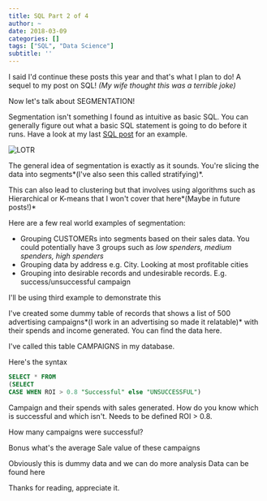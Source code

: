 ```yaml
---
title: SQL Part 2 of 4
author: ~
date: 2018-03-09
categories: []
tags: ["SQL", "Data Science"]
subtitle: ''
---
```


I said I'd continue these posts this year and that's what I plan to do! A sequel to my post on SQL! *(My wife thought this was a terrible joke)*

Now let's talk about SEGMENTATION! 

Segmentation isn't something I found as intuitive as basic SQL. You can generally figure out what a basic SQL statement is going to do before it runs. Have a look at my last  [SQL post](http://shan-data-science.co.uk/2017-05-15-sql1/) for an example. 

![LOTR](/images/posts/25sryb.jpg)


The general idea of segmentation is exactly as it sounds. You're slicing the data into segments*(I've also seen this called stratifying)*.

This can also lead to clustering but that involves using algorithms such as Hierarchical or K-means that I won't cover that here*(Maybe in future posts!)*


Here are a few real world examples of segmentation:

- Grouping CUSTOMERs into segments based on their sales data. You could potentially have 3 groups such as *low spenders, medium spenders, high spenders*
- Grouping data by address e.g. City. Looking at most profitable cities
- Grouping into desirable records and undesirable records. E.g. success/unsuccessful campaign

I'll be using third example to demonstrate this

I've created some dummy table of records that shows a list of 500 advertising campaigns*(I work in an advertising so made it relatable)* with their spends and income generated. You can find the data here.

I've called this table CAMPAIGNS in my database.

Here's the syntax

```SQL
SELECT * FROM
(SELECT
CASE WHEN ROI > 0.8 "Successful" else "UNSUCCESSFUL")

```

Campaign and their spends with sales generated. How do you know which is successful and which isn't. Needs to be defined ROI > 0.8. 

How many campaigns were successful?




Bonus what's the average Sale value of these campaigns

Obviously this is dummy data and we can do more analysis
Data can be found here

Thanks for reading, appreciate it.